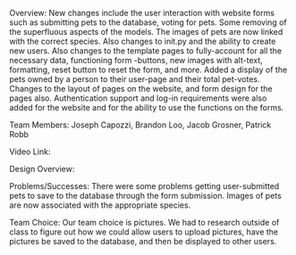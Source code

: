 Overview: New changes include the user interaction with website forms such as submitting pets to the database, voting for pets. Some
removing of the superfluous aspects of the models. The images of pets are now linked with the correct species. Also changes to init.py 
and the ability to create new users. Also changes to the template pages to fully-account for all the necessary data, functioning form 
-buttons, new images with alt-text, formatting, reset button to reset the form, and more. Added a display of the pets owned by a person to their user-page and their total pet-votes. Changes to the layout of pages on the website, and form design for the pages also. Authentication support and log-in requirements were also added for the website and for the ability to use the functions on the forms.

Team Members: Joseph Capozzi, Brandon Loo, Jacob Grosner, Patrick Robb

Video Link:

Design Overview: 

Problems/Successes: There were some problems getting user-submitted pets to save to the database through the form submission. Images of 
pets are now associated with the appropriate species.

Team Choice: Our team choice is pictures. We had to research outside of class to figure out how we could allow users to
upload pictures, have the pictures be saved to the database, and then be displayed to other users. 
